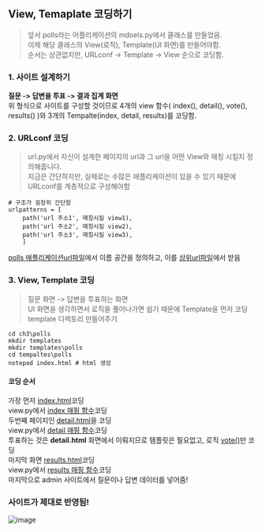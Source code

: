 ## View, Temaplate 코딩하기
> 앞서 polls라는 어플리케이션의 mdoels.py에서 클래스를 만들었음.      
> 이제 해당 클래스의 View(로직), Template(UI 화면)를 만들어야함.    
> 순서는 상관없지만, URLconf -> Template -> View 순으로 코딩함.   

### 1. 사이트 설계하기
**질문 -> 답변을 투표 -> 결과 집계 화면**   
위 형식으로 사이트를 구성할 것이므로 4개의 view 함수( index(), detail(), vote(), results() )와 3개의 Tempalte(index, detail, results)를 코딩함.   

### 2. URLconf 코딩
> url.py에서 자신이 설계한 페이지의 url과 그 url을 어떤 View와 매칭 시킬지 정의해줍니다.   
> 지금은 간단하지만, 실제로는 수많은 애플리케이션이 있을 수 있기 때문에 URLconf를 계층적으로 구성해야함   
```shell
# 구조가 굉장히 간단함
urlpatterns = [
    path('url 주소1', 매칭시킬 view1),
    path('url 주소2', 매칭시킬 view2),
    path('url 주소3', 매칭시킬 view3),
    ]
```
[polls 애플리케이션url파일](https://github.com/inhovation97/Django_study/blob/main/django_ex/ch3/polls/urls.py)에서 이름 공간을 정의하고, 이를 
[상위url파일](https://github.com/inhovation97/Django_study/blob/main/django_ex/ch3/mysite/urls.py)에서 받음

### 3. View, Template 코딩
> 질문 화면 -> 답변을 투표하는 화면   
> UI 화면을 생각하면서 로직을 풀어나가면 쉽기 때문에 Template을 먼저 코딩   
template 디렉토리 만들어주기
```shell
cd ch3\polls
mkdir templates
mkdir templates\polls   
cd tempaltes\polls
notepad index.html # html 생성
```
#### **코딩 순서**   
가장 먼저 [index.html](https://github.com/inhovation97/Django_study/blob/main/django_ex/ch3/polls/templates/polls/index.html)코딩   
view.py에서 [index 매핑 함수](https://github.com/inhovation97/Django_study/blob/main/django_ex/ch3/polls/views.py)코딩   
두번째 페이지인 [detail.html](https://github.com/inhovation97/Django_study/blob/main/django_ex/ch3/polls/templates/polls/detail.html)을 코딩   
view.py에서 [detail 매핑 함수](https://github.com/inhovation97/Django_study/blob/main/django_ex/ch3/polls/views.py)코딩   
투표하는 것은 **detail.html** 화면에서 이뤄지므로 템플릿은 필요없고, 로직 [vote()](https://github.com/inhovation97/Django_study/blob/main/django_ex/ch3/polls/views.py)만 코딩   
마지막 화면 [results.html](https://github.com/inhovation97/Django_study/blob/main/django_ex/ch3/polls/templates/polls/results.html)코딩   
view.py에서 [results 매핑 함수](https://github.com/inhovation97/Django_study/blob/main/django_ex/ch3/polls/views.py)코딩  
마지막으로 admin 사이트에서 질문이나 답변 데이터를 넣어줌!   
### 사이트가 제대로 반영됨!
![image](https://user-images.githubusercontent.com/59557720/107852851-42afea80-6e56-11eb-9d40-a8b235f72f78.png)   



